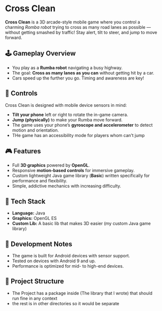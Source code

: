 # Cross Clean

**Cross Clean** is a 3D arcade-style mobile game where you control a charming *Romba robot* trying to cross as many road lanes as possible — without getting smashed by traffic! Stay alert, tilt to steer, and jump to move forward.

## 🕹 Gameplay Overview

- You play as a **Rumba robot** navigating a busy highway.
- The goal: **Cross as many lanes as you can** without getting hit by a car.
- Cars speed up the further you go. Timing and awareness are key!

## 📱 Controls

Cross Clean is designed with mobile device sensors in mind:

- **Tilt your phone** left or right to rotate the in-game camera.
- **Jump (physically)** to make your Rumba move forward.
- The game uses your phone’s **gyroscope and accelerometer** to detect motion and orientation.
- THe game has an accessibility mode for players whom can't jump

## 🎮 Features

- Full **3D graphics** powered by **OpenGL**.
- Responsive **motion-based controls** for immersive gameplay.
- Custom lightweight Java game library (**Basic**) written specifically for performance and flexibility.
- Simple, addictive mechanics with increasing difficulty.

## 🧱 Tech Stack

- **Language:** Java  
- **Graphics:** OpenGL ES  
- **Custom Lib:** A basic lib that makes 3D easier (my custom Java game library)

## 🚧 Development Notes

- The game is built for Android devices with sensor support.
- Tested on devices with Android 9 and up.
- Performance is optimized for mid- to high-end devices.

## 📂 Project Structure
- The Project has a package inside (The library that I wrote) that should run fine in any context
- the rest is in other directories so it would be separate 

